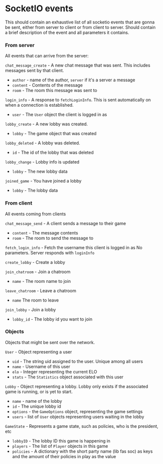 # SocketIO events

This should contain an exhaustive list of all socketio events that are gonna be sent, either from server to client or 
from client to server. Should contain a brief description of the event and all parameters it contains.

### From server
All events that can arrive from the server:

`chat_message_create` - A new chat message that was sent. This includes messages sent by that client.
- `author` - name of the author, `server` if it's a server a message
- `content` - Contents of the message
- `room` - The room this message was sent to

`login_info` - A response to `fetchLoginInfo`. This is sent automatically on when a connection is established.
- `user` - The `User` object the client is logged in as

`lobby_create` - A new lobby was created.
- `lobby` - The game object that was created

`lobby_deleted` - A lobby was deleted.
- `id` - The id of the lobby that was deleted

`lobby_change` - Lobby info is updated
- `lobby` - The new lobby data

`joined_game` - You have joined a lobby
- `lobby` - The lobby data


### From client
All events coming from clients

`chat_message_send` - A client sends a message to their game
- `content` - The message contents
- `room` - The room to send the message to

`fetch_login_info` - Fetch the username this client is logged in as
No parameters. Server responds with `loginInfo`

`create_lobby` - Create a lobby

`join_chatroom` - Join a chatroom
- `name` - The room name to join

`leave_chatroom` - Leave a chatroom
- `name` The room to leave

`join_lobby` - Join a lobby
- `lobby_id` - The lobby id you want to join

### Objects
Objects that might be sent over the network.

`User` - Object representing a user
- `uid` - The string uid assigned to the user. Unique among all users
- `name` - Username of this user
- `elo` - Integer representing the current ELO  
- `stats` - The `Statistics` object associated with this user

`Lobby` - Object representing a lobby. Lobby only exists if the associated game is running, or is yet to start.
- `name` - name of the lobby
- `id` - The unique lobby id
- `options` - the `GameOptions` object, representing the game settings
- `users` - list of `User` objects representing users waiting in the lobby

`GameState` - Represents a game state, such as policies, who is the president, etc
- `lobbyID` - The lobby ID this game is happening in
- `players` - The list of `Player` objects in this game
- `policies` - A dictionary with the short party name (lib fas soc) as keys and the amount of their policies in play 
  as the value 

